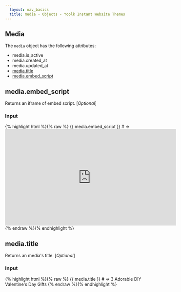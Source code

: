```yaml
---
  layout: nav_basics
  title: media - Objects - Yoolk Instant Website Themes
---
```


<h2 class="section-title">Media</h2>

The <code>media</code> object has the following attributes:

<div class="panel">
  <div class="panel-body">
    <ul>
      <li>
        media.is_active
      </li>
      <li>
        media.created_at
      </li>
      <li>
        media.updated_at
      </li>
      <li>
        <a href="#title">media.title</a>
      </li>
      <li>
        <a href="#embed_script">media.embed_script</a>
      </li>
    </ul>
  </div>
</div>

<h2 class="tags" id="embed_script">media.embed_script</h2>

Returns an iframe of embed script. [*Optional*]

<div class="panel">
  <div class="panel-header">
    <h3>Input</h3>
  </div>
  <div class="panel-body">
{% highlight html %}{% raw %}
{{ media.embed_script }}
# => <iframe width="560" height="315" src="http://www.youtube.com/embed/DlayORza9gg" frameborder="0" allowfullscreen></iframe>
{% endraw %}{% endhighlight %}
  </div>
</div>

<h2 class="tags" id="title">media.title</h2>

Returns an media's title. [*Optional*]

<div class="panel">
  <div class="panel-header">
    <h3>Input</h3>
  </div>
  <div class="panel-body">
{% highlight html %}{% raw %}
{{ media.title }}
# => 3 Adorable DIY Valentine's Day Gifts
{% endraw %}{% endhighlight %}
  </div>
</div>